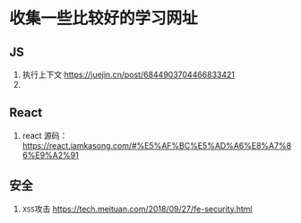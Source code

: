 
# 收集一些比较好的学习网址

## JS
1. 执行上下文 https://juejin.cn/post/6844903704466833421
2. 
## React
1. react 源码：https://react.iamkasong.com/#%E5%AF%BC%E5%AD%A6%E8%A7%86%E9%A2%91

## 安全
1. `XSS`攻击 https://tech.meituan.com/2018/09/27/fe-security.html


